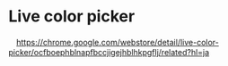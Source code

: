 # Live color picker
　https://chrome.google.com/webstore/detail/live-color-picker/ocfboephblnapfbccjigejhblhkpgflj/related?hl=ja
